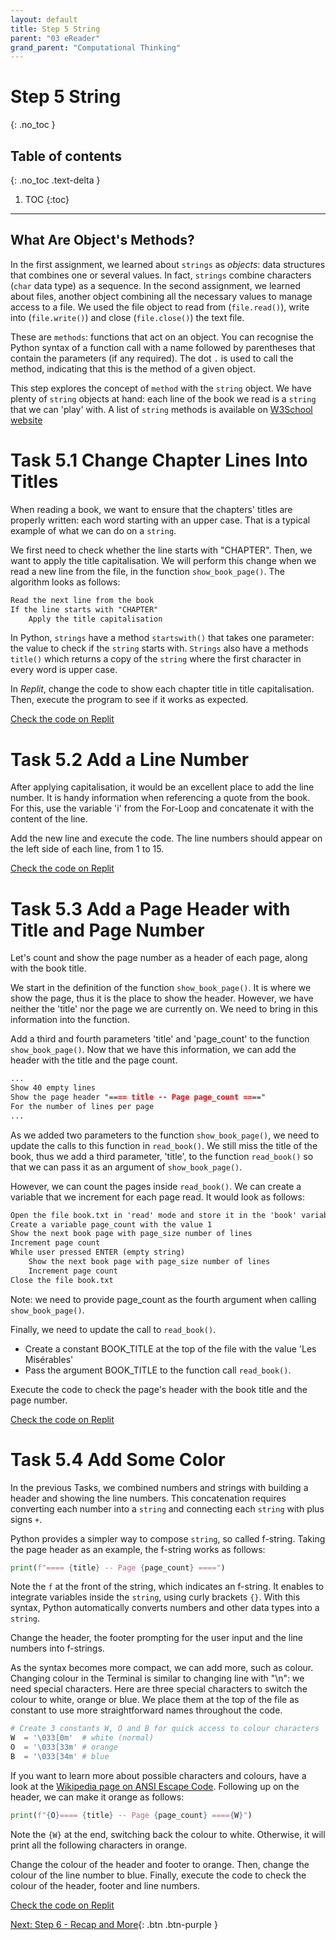 ```yaml
---
layout: default
title: Step 5 String
parent: "03 eReader"
grand_parent: "Computational Thinking"
---
```


# Step 5 String
{: .no_toc }

## Table of contents
{: .no_toc .text-delta }

1. TOC
{:toc}

---

## What Are Object's Methods?

In the first assignment, we learned about `strings` as _objects_: data structures that combines one or several values. In fact, `strings` combine characters (`char` data type) as a sequence. In the second assignment, we learned about files, another object combining all the necessary values to manage access to a file. We used the file object to read from (`file.read()`), write into (`file.write()`) and close (`file.close()`) the text file. 

These are `methods`: functions that act on an object. You can recognise the Python syntax of a function call with a name followed by parentheses that contain the parameters (if any required). The dot `.` is used to call the method, indicating that this is the method of a given object.

This step explores the concept of `method` with the `string` object. We have plenty of `string` objects at hand: each line of the book we read is a `string` that we can 'play' with. A list of `string` methods is available on [W3School website](https://www.w3schools.com/python/python_ref_string.asp)

# Task 5.1 Change Chapter Lines Into Titles

When reading a book, we want to ensure that the chapters' titles are properly written: each word starting with an upper case. That is a typical example of what we can do on a `string`.

We first need to check whether the line starts with "CHAPTER". Then, we want to apply the title capitalisation. We will perform this change when we read a new line from the file, in the function `show_book_page()`. The algorithm looks as follows:

```markdown
Read the next line from the book
If the line starts with "CHAPTER"
    Apply the title capitalisation
```

In Python, `strings` have a method `startswith()` that takes one parameter: the value to check if the `string` starts with. `Strings` also have a methods `title()` which returns a copy of the `string` where the first character in every word is upper case.

In _Replit_, change the code to show each chapter title in title capitalisation. Then, execute the program to see if it works as expected.

[Check the code on Replit](https://repl.it/@IO1075/03-ereader-step5-1)

# Task 5.2 Add a Line Number

After applying capitalisation, it would be an excellent place to add the line number. It is handy information when referencing a quote from the book. For this, use the variable 'i' from the For-Loop and concatenate it with the content of the line.

Add the new line and execute the code. The line numbers should appear on the left side of each line, from 1 to 15.

[Check the code on Replit](https://repl.it/@IO1075/03-ereader-step5-2)

# Task 5.3 Add a Page Header with Title and Page Number

Let's count and show the page number as a header of each page, along with the book title.

We start in the definition of the function `show_book_page()`. It is where we show the page, thus it is the place to show the header. However, we have neither the 'title' nor the page we are currently on. We need to bring in this information into the function.

Add a third and fourth parameters 'title' and 'page_count' to the function `show_book_page()`. Now that we have this information, we can add the header with the title and the page count.

```markdown
...
Show 40 empty lines
Show the page header "==== title -- Page page_count ===="
For the number of lines per page
...
```

As we added two parameters to the function `show_book_page()`, we need to update the calls to this function in `read_book()`. We still miss the title of the book, thus we add a third parameter, 'title', to the function `read_book()` so that we can pass it as an argument of `show_book_page()`.

However, we can count the pages inside `read_book()`. We can create a variable that we increment for each page read. It would look as follows: 

```markdown
Open the file book.txt in 'read' mode and store it in the 'book' variable
Create a variable page_count with the value 1
Show the next book page with page_size number of lines
Increment page count
While user pressed ENTER (empty string)
    Show the next book page with page_size number of lines
    Increment page count
Close the file book.txt
```

Note: we need to provide page_count as the fourth argument when calling `show_book_page()`.

Finally, we need to update the call to `read_book()`.

* Create a constant BOOK_TITLE at the top of the file with the value 'Les Misérables'
* Pass the argument BOOK_TITLE to the function call `read_book()`.

Execute the code to check the page's header with the book title and the page number.

[Check the code on Replit](https://repl.it/@IO1075/03-ereader-step5-3)

# Task 5.4 Add Some Color

In the previous Tasks, we combined numbers and strings with building a header and showing the line numbers. This concatenation requires converting each number into a `string` and connecting each `string` with plus signs `+`.

Python provides a simpler way to compose `string`, so called f-string. Taking the page header as an example, the f-string works as follows:

```python
print(f"==== {title} -- Page {page_count} ====")
```

Note the `f` at the front of the string, which indicates an f-string. It enables to integrate variables inside the `string`, using curly brackets `{}`. With this syntax, Python automatically converts numbers and other data types into a `string`.

Change the header, the footer prompting for the user input and the line numbers into f-strings.

As the syntax becomes more compact, we can add more, such as colour. Changing colour in the Terminal is similar to changing line with "\n": we need special characters. Here are three special characters to switch the colour to white, orange or blue. We place them at the top of the file as constant to use more straightforward names throughout the code.

```python
# Create 3 constants W, O and B for quick access to colour characters
W  = '\033[0m'  # white (normal)
O  = '\033[33m' # orange
B  = '\033[34m' # blue
```

If you want to learn more about possible characters and colours, have a look at the [Wikipedia page on ANSI Escape Code](https://en.wikipedia.org/wiki/ANSI_escape_code#Colors). Following up on the header, we can make it orange as follows:

```python
print(f"{O}==== {title} -- Page {page_count} ===={W}")
```

Note the `{W}` at the end, switching back the colour to white. Otherwise, it will print all the following characters in orange.

Change the colour of the header and footer to orange. Then, change the colour of the line number to blue. Finally, execute the code to check the colour of the header, footer and line numbers.

[Check the code on Replit](https://repl.it/@IO1075/03-ereader-step5-4)

[Next: Step 6 - Recap and More]({{site.baseurl}}/computational-thinking/03-ereader/step6-recap){: .btn .btn-purple }